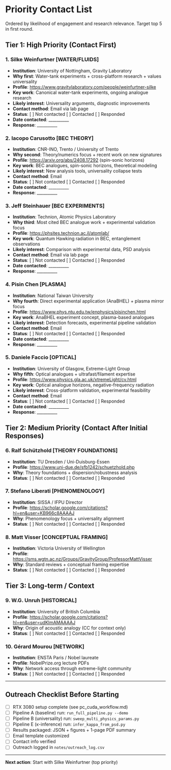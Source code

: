 # Priority Contact List

Ordered by likelihood of engagement and research relevance. Target top 5 in first round.

## Tier 1: High Priority (Contact First)

### 1. Silke Weinfurtner [WATER/FLUIDS]
- **Institution**: University of Nottingham, Gravity Laboratory
- **Why first**: Water-tank experiments + cross-platform research + values universality
- **Profile**: https://www.gravitylaboratory.com/people/weinfurtner-silke
- **Key work**: Canonical water-tank experiments, ongoing analogue research
- **Likely interest**: Universality arguments, diagnostic improvements
- **Contact method**: Email via lab page
- **Status**: [ ] Not contacted [ ] Contacted [ ] Responded
- **Date contacted**: __________
- **Response**: __________

### 2. Iacopo Carusotto [BEC THEORY]
- **Institution**: CNR-INO, Trento / University of Trento
- **Why second**: Theory/numerics focus + recent work on new signatures
- **Profile**: https://arxiv.org/abs/2408.17292 (spin-sonic horizons)
- **Key work**: BEC analogues, spin-sonic horizons, theoretical modeling
- **Likely interest**: New analysis tools, universality collapse tests
- **Contact method**: Email
- **Status**: [ ] Not contacted [ ] Contacted [ ] Responded
- **Date contacted**: __________
- **Response**: __________

### 3. Jeff Steinhauer [BEC EXPERIMENTS]
- **Institution**: Technion, Atomic Physics Laboratory
- **Why third**: Most cited BEC analogue work + experimental validation focus
- **Profile**: https://phsites.technion.ac.il/atomlab/
- **Key work**: Quantum Hawking radiation in BEC, entanglement observations
- **Likely interest**: Comparison with experimental data, PSD analysis
- **Contact method**: Email via lab page
- **Status**: [ ] Not contacted [ ] Contacted [ ] Responded
- **Date contacted**: __________
- **Response**: __________

### 4. Pisin Chen [PLASMA]
- **Institution**: National Taiwan University
- **Why fourth**: Direct experimental application (AnaBHEL) + plasma mirror focus
- **Profile**: https://www.phys.ntu.edu.tw/enphysics/pisinchen.html
- **Key work**: AnaBHEL experiment concept, plasma-based analogues
- **Likely interest**: Detection forecasts, experimental pipeline validation
- **Contact method**: Email
- **Status**: [ ] Not contacted [ ] Contacted [ ] Responded
- **Date contacted**: __________
- **Response**: __________

### 5. Daniele Faccio [OPTICAL]
- **Institution**: University of Glasgow, Extreme-Light Group
- **Why fifth**: Optical analogues + ultrafast/filament expertise
- **Profile**: https://www.physics.gla.ac.uk/xtremeLight/cv.html
- **Key work**: Optical analogue horizons, negative-frequency radiation
- **Likely interest**: Cross-platform validation, experimental feasibility
- **Contact method**: Email
- **Status**: [ ] Not contacted [ ] Contacted [ ] Responded
- **Date contacted**: __________
- **Response**: __________

## Tier 2: Medium Priority (Contact After Initial Responses)

### 6. Ralf Schützhold [THEORY FOUNDATIONS]
- **Institution**: TU Dresden / Uni-Duisburg-Essen
- **Profile**: https://www.uni-due.de/sfb1242/schuetzhold.php
- **Why**: Theory foundations + dispersion/robustness analysis
- **Status**: [ ] Not contacted [ ] Contacted [ ] Responded

### 7. Stefano Liberati [PHENOMENOLOGY]
- **Institution**: SISSA / IFPU Director
- **Profile**: https://scholar.google.com/citations?hl=en&user=KB966c8AAAAJ
- **Why**: Phenomenology focus + universality alignment
- **Status**: [ ] Not contacted [ ] Contacted [ ] Responded

### 8. Matt Visser [CONCEPTUAL FRAMING]
- **Institution**: Victoria University of Wellington
- **Profile**: https://sms.wgtn.ac.nz/Groups/GravityGroup/ProfessorMattVisser
- **Why**: Standard reviews + conceptual framing expertise
- **Status**: [ ] Not contacted [ ] Contacted [ ] Responded

## Tier 3: Long-term / Context

### 9. W.G. Unruh [HISTORICAL]
- **Institution**: University of British Columbia
- **Profile**: https://scholar.google.com/citations?hl=en&user=udKlmAMAAAAJ
- **Why**: Origin of acoustic analogy (CC for context only)
- **Status**: [ ] Not contacted [ ] Contacted [ ] Responded

### 10. Gérard Mourou [NETWORK]
- **Institution**: ENSTA Paris / Nobel laureate
- **Profile**: NobelPrize.org lecture PDFs
- **Why**: Network access through extreme-light community
- **Status**: [ ] Not contacted [ ] Contacted [ ] Responded

---

## Outreach Checklist Before Starting

- [ ] RTX 3080 setup complete (see pc_cuda_workflow.md)
- [ ] Pipeline A (baseline) run: `run_full_pipeline.py --demo`
- [ ] Pipeline B (universality) run: `sweep_multi_physics_params.py`
- [ ] Pipeline E (κ-inference) run: `infer_kappa_from_psd.py`
- [ ] Results packaged: JSON + figures + 1-page PDF summary
- [ ] Email template customized
- [ ] Contact info verified
- [ ] Outreach logged in `notes/outreach_log.csv`

---

**Next action**: Start with Silke Weinfurtner (top priority)